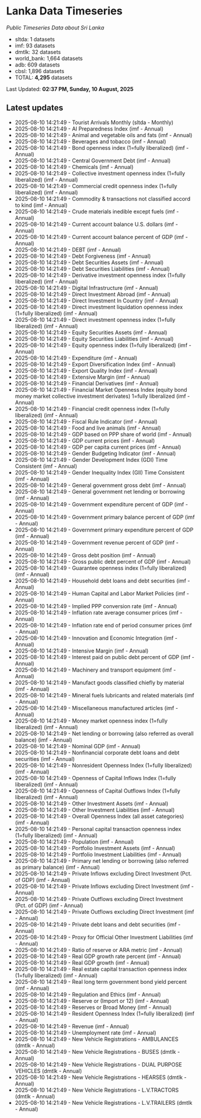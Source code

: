 # Lanka Data Timeseries
*Public Timeseries Data about Sri Lanka*

* sltda: 1 datasets
* imf: 93 datasets
* dmtlk: 32 datasets
* world_bank: 1,664 datasets
* adb: 609 datasets
* cbsl: 1,896 datasets
* TOTAL: **4,295** datasets

Last Updated: **02:37 PM, Sunday, 10 August, 2025**

## Latest updates

* 2025-08-10 14:21:49 - Tourist Arrivals Monthly (sltda - Monthly)
* 2025-08-10 14:21:49 - AI Preparedness Index (imf - Annual)
* 2025-08-10 14:21:49 - Animal and vegetable oils and fats (imf - Annual)
* 2025-08-10 14:21:49 - Beverages and tobacco (imf - Annual)
* 2025-08-10 14:21:49 - Bond openness index (1=fully liberalized) (imf - Annual)
* 2025-08-10 14:21:49 - Central Government Debt (imf - Annual)
* 2025-08-10 14:21:49 - Chemicals (imf - Annual)
* 2025-08-10 14:21:49 - Collective investment openness index (1=fully liberalized) (imf - Annual)
* 2025-08-10 14:21:49 - Commercial credit openness index (1=fully liberalized) (imf - Annual)
* 2025-08-10 14:21:49 - Commodity & transactions not classified accord to kind (imf - Annual)
* 2025-08-10 14:21:49 - Crude materials inedible except fuels (imf - Annual)
* 2025-08-10 14:21:49 - Current account balance U.S. dollars (imf - Annual)
* 2025-08-10 14:21:49 - Current account balance percent of GDP (imf - Annual)
* 2025-08-10 14:21:49 - DEBT (imf - Annual)
* 2025-08-10 14:21:49 - Debt Forgiveness (imf - Annual)
* 2025-08-10 14:21:49 - Debt Securities Assets (imf - Annual)
* 2025-08-10 14:21:49 - Debt Securities Liabilities (imf - Annual)
* 2025-08-10 14:21:49 - Derivative investment openness index (1=fully liberalized) (imf - Annual)
* 2025-08-10 14:21:49 - Digital Infrastructure (imf - Annual)
* 2025-08-10 14:21:49 - Direct Investment Abroad (imf - Annual)
* 2025-08-10 14:21:49 - Direct Investment In Country (imf - Annual)
* 2025-08-10 14:21:49 - Direct investment liquidation openness index (1=fully liberalized) (imf - Annual)
* 2025-08-10 14:21:49 - Direct investment openness index (1=fully liberalized) (imf - Annual)
* 2025-08-10 14:21:49 - Equity Securities Assets (imf - Annual)
* 2025-08-10 14:21:49 - Equity Securities Liabilities (imf - Annual)
* 2025-08-10 14:21:49 - Equity openness index (1=fully liberalized) (imf - Annual)
* 2025-08-10 14:21:49 - Expenditure (imf - Annual)
* 2025-08-10 14:21:49 - Export Diversification Index (imf - Annual)
* 2025-08-10 14:21:49 - Export Quality Index (imf - Annual)
* 2025-08-10 14:21:49 - Extensive Margin (imf - Annual)
* 2025-08-10 14:21:49 - Financial Derivatives (imf - Annual)
* 2025-08-10 14:21:49 - Financial Market Openness Index (equity bond money market collective investment derivates) 1=fully liberalized (imf - Annual)
* 2025-08-10 14:21:49 - Financial credit openness index (1=fully liberalized) (imf - Annual)
* 2025-08-10 14:21:49 - Fiscal Rule Indicator (imf - Annual)
* 2025-08-10 14:21:49 - Food and live animals (imf - Annual)
* 2025-08-10 14:21:49 - GDP based on PPP share of world (imf - Annual)
* 2025-08-10 14:21:49 - GDP current prices (imf - Annual)
* 2025-08-10 14:21:49 - GDP per capita current prices (imf - Annual)
* 2025-08-10 14:21:49 - Gender Budgeting Indicator (imf - Annual)
* 2025-08-10 14:21:49 - Gender Development Index (GDI) Time Consistent (imf - Annual)
* 2025-08-10 14:21:49 - Gender Inequality Index (GII) Time Consistent (imf - Annual)
* 2025-08-10 14:21:49 - General government gross debt (imf - Annual)
* 2025-08-10 14:21:49 - General government net lending or borrowing (imf - Annual)
* 2025-08-10 14:21:49 - Government expenditure percent of GDP (imf - Annual)
* 2025-08-10 14:21:49 - Government primary balance percent of GDP (imf - Annual)
* 2025-08-10 14:21:49 - Government primary expenditure percent of GDP (imf - Annual)
* 2025-08-10 14:21:49 - Government revenue percent of GDP (imf - Annual)
* 2025-08-10 14:21:49 - Gross debt position (imf - Annual)
* 2025-08-10 14:21:49 - Gross public debt percent of GDP (imf - Annual)
* 2025-08-10 14:21:49 - Guarantee openness index (1=fully liberalized) (imf - Annual)
* 2025-08-10 14:21:49 - Household debt loans and debt securities (imf - Annual)
* 2025-08-10 14:21:49 - Human Capital and Labor Market Policies (imf - Annual)
* 2025-08-10 14:21:49 - Implied PPP conversion rate (imf - Annual)
* 2025-08-10 14:21:49 - Inflation rate average consumer prices (imf - Annual)
* 2025-08-10 14:21:49 - Inflation rate end of period consumer prices (imf - Annual)
* 2025-08-10 14:21:49 - Innovation and Economic Integration (imf - Annual)
* 2025-08-10 14:21:49 - Intensive Margin (imf - Annual)
* 2025-08-10 14:21:49 - Interest paid on public debt percent of GDP (imf - Annual)
* 2025-08-10 14:21:49 - Machinery and transport equipment (imf - Annual)
* 2025-08-10 14:21:49 - Manufact goods classified chiefly by material (imf - Annual)
* 2025-08-10 14:21:49 - Mineral fuels lubricants and related materials (imf - Annual)
* 2025-08-10 14:21:49 - Miscellaneous manufactured articles (imf - Annual)
* 2025-08-10 14:21:49 - Money market openness index (1=fully liberalized) (imf - Annual)
* 2025-08-10 14:21:49 - Net lending or borrowing (also referred as overall balance) (imf - Annual)
* 2025-08-10 14:21:49 - Nominal GDP (imf - Annual)
* 2025-08-10 14:21:49 - Nonfinancial corporate debt loans and debt securities (imf - Annual)
* 2025-08-10 14:21:49 - Nonresident Openness Index (1=fully liberalized) (imf - Annual)
* 2025-08-10 14:21:49 - Openness of Capital Inflows Index (1=fully liberalized) (imf - Annual)
* 2025-08-10 14:21:49 - Openness of Capital Outflows Index (1=fully liberalized) (imf - Annual)
* 2025-08-10 14:21:49 - Other Investment Assets (imf - Annual)
* 2025-08-10 14:21:49 - Other Investment Liabilities (imf - Annual)
* 2025-08-10 14:21:49 - Overall Openness Index (all asset categories) (imf - Annual)
* 2025-08-10 14:21:49 - Personal capital transaction openness index (1=fully liberalized) (imf - Annual)
* 2025-08-10 14:21:49 - Population (imf - Annual)
* 2025-08-10 14:21:49 - Portfolio Investment Assets (imf - Annual)
* 2025-08-10 14:21:49 - Portfolio Investment Liabilities (imf - Annual)
* 2025-08-10 14:21:49 - Primary net lending or borrowing (also referred as primary balance) (imf - Annual)
* 2025-08-10 14:21:49 - Private Inflows excluding Direct Investment (Pct. of GDP) (imf - Annual)
* 2025-08-10 14:21:49 - Private Inflows excluding Direct Investment (imf - Annual)
* 2025-08-10 14:21:49 - Private Outflows excluding Direct Investment (Pct. of GDP) (imf - Annual)
* 2025-08-10 14:21:49 - Private Outflows excluding Direct Investment (imf - Annual)
* 2025-08-10 14:21:49 - Private debt loans and debt securities (imf - Annual)
* 2025-08-10 14:21:49 - Proxy for Official Other Investment Liabilities (imf - Annual)
* 2025-08-10 14:21:49 - Ratio of reserve or ARA metric (imf - Annual)
* 2025-08-10 14:21:49 - Real GDP growth rate percent (imf - Annual)
* 2025-08-10 14:21:49 - Real GDP growth (imf - Annual)
* 2025-08-10 14:21:49 - Real estate capital transaction openness index (1=fully liberalized) (imf - Annual)
* 2025-08-10 14:21:49 - Real long term government bond yield percent (imf - Annual)
* 2025-08-10 14:21:49 - Regulation and Ethics (imf - Annual)
* 2025-08-10 14:21:49 - Reserve or (Import or 12) (imf - Annual)
* 2025-08-10 14:21:49 - Reserves or Broad Money (imf - Annual)
* 2025-08-10 14:21:49 - Resident Openness Index (1=fully liberalized) (imf - Annual)
* 2025-08-10 14:21:49 - Revenue (imf - Annual)
* 2025-08-10 14:21:49 - Unemployment rate (imf - Annual)
* 2025-08-10 14:21:49 - New Vehicle Registrations - AMBULANCES (dmtlk - Annual)
* 2025-08-10 14:21:49 - New Vehicle Registrations - BUSES (dmtlk - Annual)
* 2025-08-10 14:21:49 - New Vehicle Registrations - DUAL PURPOSE VEHICLES (dmtlk - Annual)
* 2025-08-10 14:21:49 - New Vehicle Registrations - HEARSES (dmtlk - Annual)
* 2025-08-10 14:21:49 - New Vehicle Registrations - L.V.TRACTORS (dmtlk - Annual)
* 2025-08-10 14:21:49 - New Vehicle Registrations - L.V.TRAILERS (dmtlk - Annual)